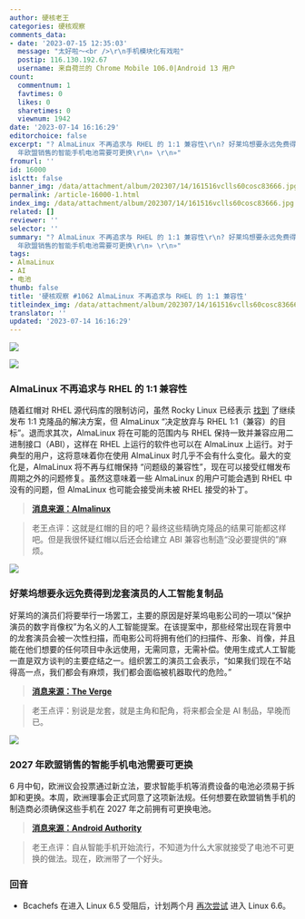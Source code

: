 ```yaml
---
author: 硬核老王
categories: 硬核观察
comments_data:
- date: '2023-07-15 12:35:03'
  message: "太好啦～<br />\r\n手机模块化有戏啦"
  postip: 116.130.192.67
  username: 来自荷兰的 Chrome Mobile 106.0|Android 13 用户
count:
  commentnum: 1
  favtimes: 0
  likes: 0
  sharetimes: 0
  viewnum: 1942
date: '2023-07-14 16:16:29'
editorchoice: false
excerpt: "? AlmaLinux 不再追求与 RHEL 的 1:1 兼容性\r\n? 好莱坞想要永远免费得到龙套演员的人工智能复制品\r\n? 2027
  年欧盟销售的智能手机电池需要可更换\r\n» \r\n»"
fromurl: ''
id: 16000
islctt: false
banner_img: /data/attachment/album/202307/14/161516vclls60cosc83666.jpg
permalink: /article-16000-1.html
index_img: /data/attachment/album/202307/14/161516vclls60cosc83666.jpg
related: []
reviewer: ''
selector: ''
summary: "? AlmaLinux 不再追求与 RHEL 的 1:1 兼容性\r\n? 好莱坞想要永远免费得到龙套演员的人工智能复制品\r\n? 2027
  年欧盟销售的智能手机电池需要可更换\r\n» \r\n»"
tags:
- AlmaLinux
- AI
- 电池
thumb: false
title: '硬核观察 #1062 AlmaLinux 不再追求与 RHEL 的 1:1 兼容性'
titleindex_img: /data/attachment/album/202307/14/161516vclls60cosc83666.jpg
translator: ''
updated: '2023-07-14 16:16:29'
---
```


![](/data/attachment/album/202307/14/161516vclls60cosc83666.jpg)


![](/data/attachment/album/202307/14/161528whem7uv1ai1emvvv.jpg)


### AlmaLinux 不再追求与 RHEL 的 1:1 兼容性


随着红帽对 RHEL 源代码库的限制访问，虽然 Rocky Linux 已经表示 [找到](/article-15956-1.html) 了继续发布 1:1 克隆品的解决方案，但 AlmaLinux “决定放弃与 RHEL 1:1（兼容）的目标”。退而求其次，AlmaLinux 将在可能的范围内与 RHEL 保持一致并兼容应用二进制接口（ABI），这样在 RHEL 上运行的软件也可以在 AlmaLinux 上运行。对于典型的用户，这将意味着你在使用 AlmaLinux 时几乎不会有什么变化。最大的变化是，AlmaLinux 将不再与红帽保持 “问题级的兼容性”，现在可以接受红帽发布周期之外的问题修复。虽然这意味着一些 AlmaLinux 的用户可能会遇到 RHEL 中没有的问题，但 AlmaLinux 也可能会接受尚未被 RHEL 接受的补丁。



> 
> **[消息来源：Almalinux](https://almalinux.org/blog/future-of-almalinux/)**
> 
> 
> 



> 
> 老王点评：这就是红帽的目的吧？最终这些精确克隆品的结果可能都这样吧。但是我很怀疑红帽以后还会给建立 ABI 兼容也制造“没必要提供的”麻烦。
> 
> 
> 


![](/data/attachment/album/202307/14/161541i7qr5kqih67w5iqs.jpg)


### 好莱坞想要永远免费得到龙套演员的人工智能复制品


好莱坞的演员们将要举行一场罢工，主要的原因是好莱坞电影公司的一项以“保护演员的数字肖像权”为名义的人工智能提案。在该提案中，那些经常出现在背景中的龙套演员会被一次性扫描，而电影公司将拥有他们的扫描件、形象、肖像，并且能在他们想要的任何项目中永远使用，无需同意，无需补偿。使用生成式人工智能一直是双方谈判的主要症结之一。组织罢工的演员工会表示，“如果我们现在不站得高一点，我们都会有麻烦，我们都会面临被机器取代的危险。”



> 
> **[消息来源：The Verge](https://www.theverge.com/2023/7/13/23794224/sag-aftra-actors-strike-ai-image-rights)**
> 
> 
> 



> 
> 老王点评：别说是龙套，就是主角和配角，将来都会全是 AI 制品，早晚而已。
> 
> 
> 


![](/data/attachment/album/202307/14/161614svv0ygvnhlvhlzza.jpg)


### 2027 年欧盟销售的智能手机电池需要可更换


6 月中旬，欧洲议会投票通过新立法，要求智能手机等消费设备的电池必须易于拆卸和更换。本周，欧洲理事会正式同意了这项新法规。任何想要在欧盟销售手机的制造商必须确保这些手机在 2027 年之前拥有可更换电池。



> 
> **[消息来源：Android Authority](https://www.androidauthority.com/phones-with-replaceable-batteries-2027-3345155/)**
> 
> 
> 



> 
> 老王点评：自从智能手机开始流行，不知道为什么大家就接受了电池不可更换的做法。现在，欧洲带了一个好头。
> 
> 
> 


### 回音


* Bcachefs 在进入 Linux 6.5 受阻后，计划两个月 [再次尝试](https://www.phoronix.com/news/Bcachefs-Plans-For-Linux-6.6) 进入 Linux 6.6。